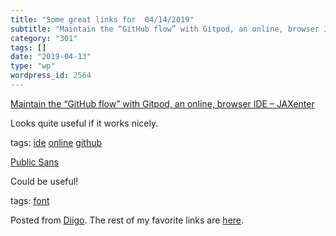 ```yaml
---
title: "Some great links for  04/14/2019"
subtitle: "Maintain the “GitHub flow” with Gitpod, an online, browser IDE – JAXenter"
category: "301"
tags: []
date: "2019-04-13"
type: "wp"
wordpress_id: 2564
---
```

[Maintain the “GitHub flow” with Gitpod, an online, browser IDE – JAXenter](https://jaxenter.com/gitpod-github-ide-157678.html) 

Looks quite useful if it works nicely. 

 tags: [ide](https://www.diigo.com/user/pitosalas/ide) [online](https://www.diigo.com/user/pitosalas/online) [github](https://www.diigo.com/user/pitosalas/github)

 [Public Sans](https://public-sans.digital.gov) 

Could be useful!

 tags: [font](https://www.diigo.com/user/pitosalas/font)

Posted from [Diigo](https://www.diigo.com). The rest of my favorite links are [here](https://www.diigo.com/user/pitosalas).